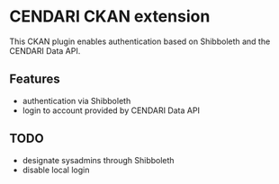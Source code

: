 CENDARI CKAN extension
======================

This CKAN plugin enables authentication based on Shibboleth and the CENDARI Data API.

Features
----------------------
- authentication via Shibboleth
- login to account provided by CENDARI Data API

TODO
----------------------
- designate sysadmins through Shibboleth
- disable local login

